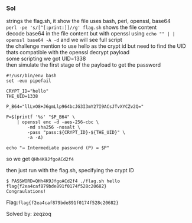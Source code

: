 ### Sol  

strings the flag.sh, it show the file uses bash, perl, openssl, base64  
`perl -pe 's/[^[:print:]]//g' flag.sh` shows the file content  
decode base64 in the file content but with openssl using `echo "" | | openssl base64 -A -d` and we will see full script  
the challenge mention to use hello as the crypt id but need to find the UID thats compatible with the openssl decrypt payload  
some scripting we got UID=1338  
then simulate the first stage of the payload to get the password
```
#!/usr/bin/env bash
set -euo pipefail

CRYPT_ID="hello"
THE_UID=1338

P_B64="llLvO8+J6gmLlp964bcJG3I3mY27I9ACsJTvXYCZv2Q="

P=$(printf '%s' "$P_B64" \
    | openssl enc -d -aes-256-cbc \
        -md sha256 -nosalt \
        -pass "pass:${CRYPT_ID}-${THE_UID}" \
        -a -A)

echo "→ Intermediate password (P) = $P"
```
so we get `QHh4K9JfgoACd2f4`

then just run with the flag.sh, specifying the crypt ID

```
$ PASSWORD=QHh4K9JfgoACd2f4 ./flag.sh hello
flag{f2ea4caf879bde891f0174f528c20682}
Congraulations!
```

Flag:`flag{f2ea4caf879bde891f0174f528c20682}`

Solved by: zeqzoq